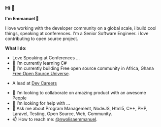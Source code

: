 





















### Hi 👋

**I'm Emmanuel 🤖**

I love working with the developer community on a global scale, i build cool things, speaking at conferences. I'm a Senior Software Engineer. i love contributing to open source project. 


 **What I do:**

- Love Speaking at Conferences ...
- 🌱 I’m currently learning C#
- 🔭 I’m currently building Free open source community in Africa, Ghana  [Free Open Source Universe](https://twitter.com/fosuniverse). 
* A lead at [Dev Careers](https://twitter.com/dev_careers)
- 👯 I’m looking to collaborate on amazing product with an awesome People
- 🤔 I’m looking for help with ...
- 💬 Ask me about Program Management, NodeJS, Html5, C++, PHP, Laravel, Testing, Open Source, Web, Community.
- 📫 How to reach me: [@nwolisaemmanuel](https://twitter.com/ekecoding).


